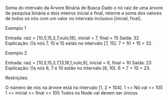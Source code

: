 Soma do intervalo da Árvore Binária de Busca
Dado o nó raiz de uma árvore de pesquisa binária e dois inteiros inicial e final, retorne a soma dos valores de todos os nós com um valor no intervalo inclusivo [inicial, final].

 
Exemplo 1

Entrada: raiz = [10,5,15,3,7,nulo,18], inicial = 7, final = 15
Saída: 32
Explicação: Os nós 7, 10 e 15 estão no intervalo [7, 15]. 7 + 10 + 15 = 32.

 

Exemplo 2

Entrada: raiz = [10,5,15,3,7,13,18,1,nulo,6], inicial = 6, final = 10
Saída: 23
Explicação: Os nós 6, 7 e 10 estão no intervalo [6, 10]. 6 + 7 + 10 = 23.

 

Restrições:

O número de nós na árvore está no intervalo [1, 2 * 104].
1 <= Nó.val <= 105
1 <= inicial <= final <= 105
Todos os Node.val devem ser únicos.
